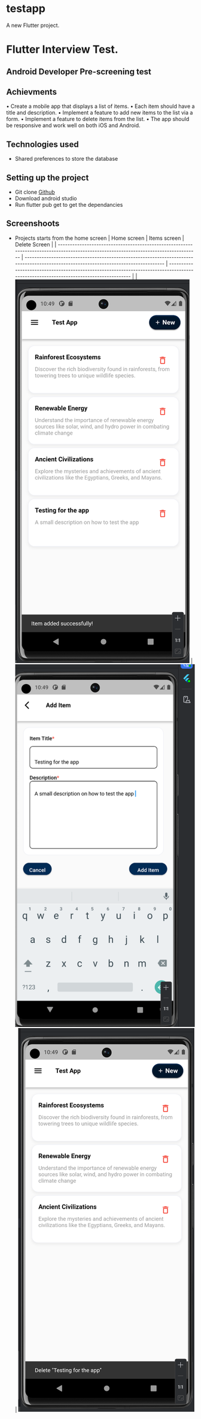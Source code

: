 # testapp

A new Flutter project.

# Flutter Interview Test.

## Android Developer Pre-screening test

## Achievments
• Create a mobile app that displays a list of items.
• Each item should have a title and description.
• Implement a feature to add new items to the list via a form.
• Implement a feature to delete items from the list.
• The app should be responsive and work well on both iOS and Android.

## Technologies used
- Shared preferences to store the database

## Setting up the project
- Git clone [Github](https://github.com/collins-swai/FE-Assignment)
- Download android studio
- Run flutter pub get to get the dependancies


## Screenshoots 
- Projects starts from the home screen
  | Home screen                                                                                                                       | Items screen                                                                                                                         |           Delete Screen                                                                                                          |
  | ------------------------------------------------------------------------------------------------------------------------------------ | ------------------------------------------------------------------------------------------------------------------------------------ | ------------------------------------------------------------------------------------------------------------------------------------ |
  | <img src="assets/screenshots/itemslist.png"/> | <img src="assets/screenshots/itemsadd.png"/> | <img src="assets/screenshots/additems.png"/>


